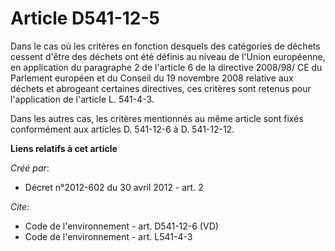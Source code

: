 # Article D541-12-5

Dans le cas où les critères en fonction desquels des catégories de déchets cessent d'être des déchets ont été définis au
niveau de l'Union européenne, en application du paragraphe 2 de l'article 6 de la directive 2008/98/ CE du Parlement européen
et du Conseil du 19 novembre 2008 relative aux déchets et abrogeant certaines directives, ces critères sont retenus pour
l'application de l'article L. 541-4-3. 

Dans les autres cas, les critères mentionnés au même article sont fixés conformément aux articles D. 541-12-6 à D. 541-12-12.

**Liens relatifs à cet article**

_Créé par_:

  - Décret n°2012-602 du 30 avril 2012 - art. 2

_Cite_:

  - Code de l'environnement - art. D541-12-6 (VD)
  - Code de l'environnement - art. L541-4-3
